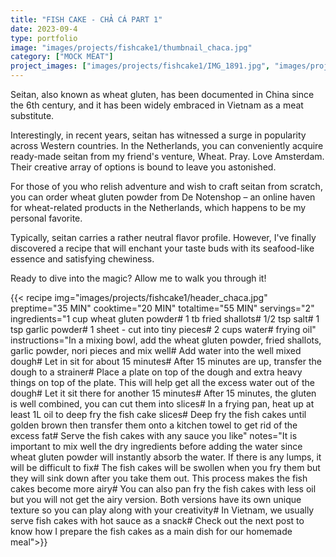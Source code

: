 ```yaml
---
title: "FISH CAKE - CHẢ CÁ PART 1"
date: 2023-09-4
type: portfolio
image: "images/projects/fishcake1/thumbnail_chaca.jpg"
category: ["MOCK MEAT"]
project_images: ["images/projects/fishcake1/IMG_1891.jpg", "images/projects/fishcake1/IMG_1881.jpg"]
---
```

Seitan, also known as wheat gluten, has been documented in China since the 6th century, and it has been widely embraced in Vietnam as a meat substitute.

Interestingly, in recent years, seitan has witnessed a surge in popularity across Western countries. In the Netherlands, you can conveniently acquire ready-made seitan from my friend's venture, Wheat. Pray. Love Amsterdam. Their creative array of options is bound to leave you astonished.

For those of you who relish adventure and wish to craft seitan from scratch, you can order wheat gluten powder from De Notenshop – an online haven for wheat-related products in the Netherlands, which happens to be my personal favorite.

Typically, seitan carries a rather neutral flavor profile. However, I've finally discovered a recipe that will enchant your taste buds with its seafood-like essence and satisfying chewiness.

Ready to dive into the magic? Allow me to walk you through it!

{{< recipe 
img="images/projects/fishcake1/header_chaca.jpg"
preptime="35 MIN" 
cooktime="20 MIN" 
totaltime="55 MIN" 
servings="2" 
ingredients="1 cup wheat gluten powder# 1 tb fried shallots# 1/2 tsp salt# 1 tsp garlic powder# 1  sheet - cut into tiny pieces# 2 cups water# frying oil" 
instructions="In a mixing bowl, add the wheat gluten powder, fried shallots, garlic powder, nori pieces and mix well# Add water into the well mixed dough# Let in sit for about 15 minutes# After 15 minutes are up, transfer the dough to a strainer# Place a plate on top of the dough and extra heavy things on top of the plate. This will help get all the excess water out of the dough# Let it sit there for another 15 minutes# After 15 minutes, the gluten is well combined, you can cut them into slices# In a frying pan, heat up at least 1L oil to deep fry the fish cake slices# Deep fry the fish cakes until golden brown then transfer them onto a kitchen towel to get rid of the excess fat# Serve the fish cakes with any sauce you like"
notes="It is important to mix well the dry ingredients before adding the water since wheat gluten powder will instantly absorb the water. If there is any lumps, it will be difficult to fix# The fish cakes will be swollen when you fry them but they will sink down after you take them out. This process makes the fish cakes become more airy# You can also pan fry the fish cakes with less oil but you will not get the airy version. Both versions have its own unique texture so you can play along with your creativity# In Vietnam, we usually serve fish cakes with hot sauce as a snack# Check out the next post to know how I prepare the fish cakes as a main dish for our homemade meal">}}



